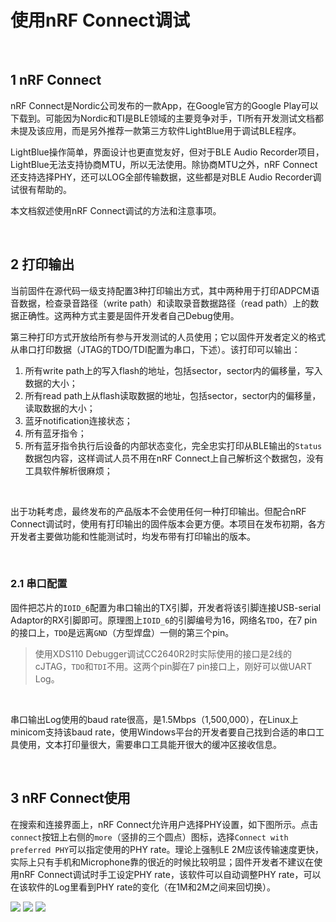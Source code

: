 # 使用nRF Connect调试

<br/>

## 1 nRF Connect

nRF Connect是Nordic公司发布的一款App，在Google官方的Google Play可以下载到。可能因为Nordic和TI是BLE领域的主要竞争对手，TI所有开发测试文档都未提及该应用，而是另外推荐一款第三方软件LightBlue用于调试BLE程序。

LightBlue操作简单，界面设计也更直觉友好，但对于BLE Audio Recorder项目，LightBlue无法支持协商MTU，所以无法使用。除协商MTU之外，nRF Connect还支持选择PHY，还可以LOG全部传输数据，这些都是对BLE Audio Recorder调试很有帮助的。

本文档叙述使用nRF Connect调试的方法和注意事项。

<br/>

## 2 打印输出

当前固件在源代码一级支持配置3种打印输出方式，其中两种用于打印ADPCM语音数据，检查录音路径（write path）和读取录音数据路径（read path）上的数据正确性。这两种方式主要是固件开发者自己Debug使用。

第三种打印方式开放给所有参与开发测试的人员使用；它以固件开发者定义的格式从串口打印数据（JTAG的TDO/TDI配置为串口，下述）。该打印可以输出：

1. 所有write path上的写入flash的地址，包括sector，sector内的偏移量，写入数据的大小；
2. 所有read path上从flash读取数据的地址，包括sector，sector内的偏移量，读取数据的大小；
3. 蓝牙notification连接状态；
4. 所有蓝牙指令；
5. 所有蓝牙指令执行后设备的内部状态变化，完全忠实打印从BLE输出的`Status`数据包内容，这样调试人员不用在nRF Connect上自己解析这个数据包，没有工具软件解析很麻烦；

<br/>

出于功耗考虑，最终发布的产品版本不会使用任何一种打印输出。但配合nRF Connect调试时，使用有打印输出的固件版本会更方便。本项目在发布初期，各方开发者主要做功能和性能测试时，均发布带有打印输出的版本。

<br/>

### 2.1 串口配置

固件把芯片的`IOID_6`配置为串口输出的TX引脚，开发者将该引脚连接USB-serial Adaptor的RX引脚即可。原理图上`IOID_6`的引脚编号为16，网络名`TDO`，在7 pin的接口上，`TDO`是远离`GND`（方型焊盘）一侧的第三个pin。

> 使用XDS110 Debugger调试CC2640R2时实际使用的接口是2线的cJTAG，`TDO`和`TDI`不用。这两个pin脚在7 pin接口上，刚好可以做UART Log。

<br/>

串口输出Log使用的baud rate很高，是1.5Mbps（1,500,000），在Linux上minicom支持该baud rate，使用Windows平台的开发者要自己找到合适的串口工具使用，文本打印量很大，需要串口工具能开很大的缓冲区接收信息。

<br/>

## 3 nRF Connect使用

在搜索和连接界面上，nRF Connect允许用户选择PHY设置，如下图所示。点击`connect`按钮上右侧的`more`（竖排的三个圆点）图标，选择`Connect with preferred PHY`可以指定使用的PHY rate。理论上强制LE 2M应该传输速度更快，实际上只有手机和Microphone靠的很近的时候比较明显；固件开发者不建议在使用nRF Connect调试时手工设定PHY rate，该软件可以自动调整PHY rate，可以在该软件的Log里看到PHY rate的变化（在1M和2M之间来回切换）。

<img src="20220809-134438.jpg" /> <img src="20220809-134445.jpg"/> <img src="20220809-134456.jpg"/>









